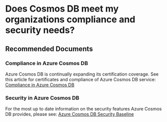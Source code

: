 <properties
    pageTitle="Compliance, security in Azure Cosmos DB"
    description="Does Cosmos DB meet Organizations compliance and security needs."
    service="microsoft.documentdb"
    resource="databaseAccounts"
    authors="rnagpal"
    ms.author="rnagpal"
    selfHelpType="generic"
    supportTopicIds="32636773"
    resourceTags=""
    productPesIds="15585"
    cloudEnvironments="public,fairfax,blackforest,mooncake"
    articleId="cosmosdb-certifications-compliance"
    displayOrder="160"
    category="Security"
    ownershipId="AzureData_AzureCosmosDB"
/>

# Does Cosmos DB meet my organizations compliance and security needs?

## Recommended Documents

### Compliance in Azure Cosmos DB

Azure Cosmos DB is continually expanding its certification coverage.  See this article for certificates and compliance of Azure Cosmos DB service: [Compliance in Azure Cosmos DB](https://gallery.technet.microsoft.com/Overview-of-Azure-c1be3942)

### Security in Azure Cosmos DB

For the most up to date information on the security features Azure Cosmos DB provides, please see: [Azure Cosmos DB Security Baseline](https://docs.microsoft.com/azure/cosmos-db/security-baseline)
